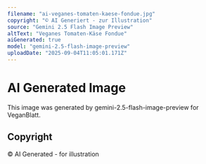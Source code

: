 ```yaml
---
filename: "ai-veganes-tomaten-kaese-fondue.jpg"
copyright: "© AI Generiert - zur Illustration"
source: "Gemini 2.5 Flash Image Preview"
altText: "Veganes Tomaten-Käse Fondue"
aiGenerated: true
model: "gemini-2.5-flash-image-preview"
uploadDate: "2025-09-04T11:05:01.171Z"
---
```


# AI Generated Image

This image was generated by gemini-2.5-flash-image-preview for VeganBlatt.

## Copyright
© AI Generated - for illustration
